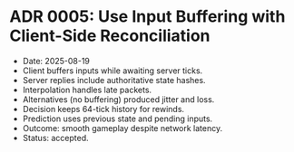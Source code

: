 # ADR 0005: Use Input Buffering with Client-Side Reconciliation
- Date: 2025-08-19
- Client buffers inputs while awaiting server ticks.
- Server replies include authoritative state hashes.
- Interpolation handles late packets.
- Alternatives (no buffering) produced jitter and loss.
- Decision keeps 64-tick history for rewinds.
- Prediction uses previous state and pending inputs.
- Outcome: smooth gameplay despite network latency.
- Status: accepted.
